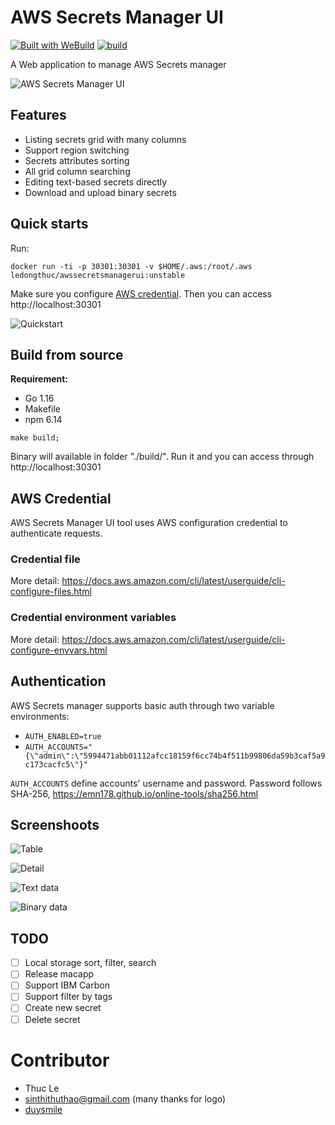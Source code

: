 # AWS Secrets Manager UI

[![Built with WeBuild](https://raw.githubusercontent.com/webuild-community/badge/master/svg/WeBuild.svg)](https://webuild.community) [![build](https://github.com/ledongthuc/awssecretsmanagerui/actions/workflows/build.yml/badge.svg?branch=main)](https://github.com/ledongthuc/awssecretsmanagerui/actions/workflows/build.yml)

A Web application to manage AWS Secrets manager

![AWS Secrets Manager UI](https://user-images.githubusercontent.com/1828895/113342648-07e31280-932f-11eb-9949-9a2ec0c08e40.png)

## Features
 - Listing secrets grid with many columns
 - Support region switching
 - Secrets attributes sorting
 - All grid column searching
 - Editing text-based secrets directly
 - Download and upload binary secrets

## Quick starts

Run:

```
docker run -ti -p 30301:30301 -v $HOME/.aws:/root/.aws ledongthuc/awssecretsmanagerui:unstable
```

Make sure you configure [AWS credential](https://docs.aws.amazon.com/sdk-for-java/v1/developer-guide/setup-credentials.html). Then you can access http://localhost:30301

![Quickstart](https://user-images.githubusercontent.com/1828895/113198932-cd15a780-9266-11eb-98e3-2a13487c3bd0.png)

## Build from source

**Requirement:**
 - Go 1.16
 - Makefile
 - npm 6.14

```
make build;
```

Binary will available in folder "./build/". Run it and you can access through http://localhost:30301

## AWS Credential

AWS Secrets Manager UI tool uses AWS configuration credential to authenticate requests.

### Credential file

More detail: https://docs.aws.amazon.com/cli/latest/userguide/cli-configure-files.html

### Credential environment variables

More detail: https://docs.aws.amazon.com/cli/latest/userguide/cli-configure-envvars.html

## Authentication

AWS Secrets manager supports basic auth through two variable environments:

 - `AUTH_ENABLED=true`
 - `AUTH_ACCOUNTS="{\"admin\":\"5994471abb01112afcc18159f6cc74b4f511b99806da59b3caf5a9c173cacfc5\"}"`

`AUTH_ACCOUNTS` define accounts' username and password. Password follows SHA-256, https://emn178.github.io/online-tools/sha256.html

## Screenshoots

![Table](https://user-images.githubusercontent.com/1828895/113339958-8ccc2d00-932b-11eb-9738-4c7fea424985.png)

![Detail](https://user-images.githubusercontent.com/1828895/113339995-9c4b7600-932b-11eb-80a3-b550ad6893b0.png)

![Text data](https://user-images.githubusercontent.com/1828895/113340032-abcabf00-932b-11eb-9b2b-568f7d443873.png)

![Binary data](https://user-images.githubusercontent.com/1828895/113340095-bc7b3500-932b-11eb-8976-b0c6efdcd02a.png)

## TODO
 - [ ] Local storage sort, filter, search
 - [ ] Release macapp
 - [ ] Support IBM Carbon
 - [ ] Support filter by tags
 - [ ] Create new secret
 - [ ] Delete secret

# Contributor

 - Thuc Le
 - sinthithuthao@gmail.com (many thanks for logo)
 - [duysmile](github.com/duysmile)
